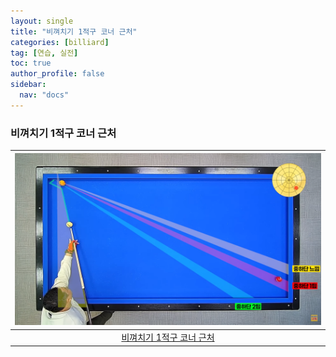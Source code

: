 ```yaml
---
layout: single
title: "비껴치기 1적구 코너 근처"
categories: [billiard]
tag: [연습, 실전]
toc: true
author_profile: false
sidebar:
  nav: "docs"
---
```


### 비껴치기 1적구 코너 근처

| [![비껴치기 1적구 코너 근처](/images/%EC%98%86%EB%8F%8C%EB%A6%AC%EA%B8%B0%20%EB%A7%A4%EC%9A%B0%20%EC%A2%81%EC%9D%80%20%EB%92%A4%EB%8F%8C%EB%A6%AC%EA%B8%B0%20%EC%9D%91%EC%9A%A9.png)](https://1drv.ms/p/s!AuJKpwyYpUY9-3aTB9Mq2-tO642W?e=2gHhmH) |
| :---: |
| [비껴치기 1적구 코너 근처](https://youtu.be/Dgk7t3HWzMU?si=yH6eDL0W541fbRO4) |
